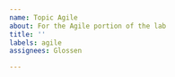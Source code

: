 ```yaml
---
name: Topic Agile
about: For the Agile portion of the lab
title: ''
labels: agile
assignees: Glossen

---
```



